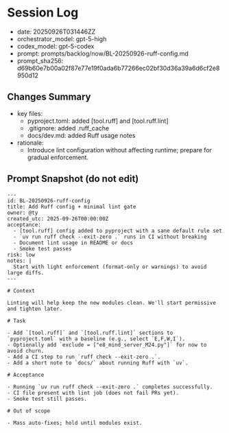 # Session Log
- date: 20250926T031446ZZ
- orchestrator_model: gpt-5-high
- codex_model: gpt-5-codex
- prompt: prompts/backlog/now/BL-20250926-ruff-config.md
- prompt_sha256: d69b60e7b00a02f87e77e19f0ada6b77266ec02bf30d36a39a6d6cf2e8950d12

## Changes Summary
- key files:
  - pyproject.toml: added [tool.ruff] and [tool.ruff.lint]
  - .gitignore: added .ruff_cache
  - docs/dev.md: added Ruff usage notes
- rationale:
  - Introduce lint configuration without affecting runtime; prepare for gradual enforcement.

## Prompt Snapshot (do not edit)
```
---
id: BL-20250926-ruff-config
title: Add Ruff config + minimal lint gate
owner: @ty
created_utc: 2025-09-26T00:00:00Z
acceptance:
  - [tool.ruff] config added to pyproject with a sane default rule set
  - `uv run ruff check --exit-zero .` runs in CI without breaking
  - Document lint usage in README or docs
  - Smoke test passes
risk: low
notes: |
  Start with light enforcement (format-only or warnings) to avoid large diffs.
---

# Context

Linting will help keep the new modules clean. We'll start permissive and tighten later.

# Task

- Add `[tool.ruff]` and `[tool.ruff.lint]` sections to `pyproject.toml` with a baseline (e.g., select `E,F,W,I`).
- Optionally add `exclude = ["e8_mind_server_M24.py"]` for now to avoid churn.
- Add a CI step to run `ruff check --exit-zero .`.
- Add a short note to `docs/` about running Ruff with `uv`.

# Acceptance

- Running `uv run ruff check --exit-zero .` completes successfully.
- CI file present with lint job (does not fail PRs yet).
- Smoke test still passes.

# Out of scope

- Mass auto-fixes; hold until modules exist.
